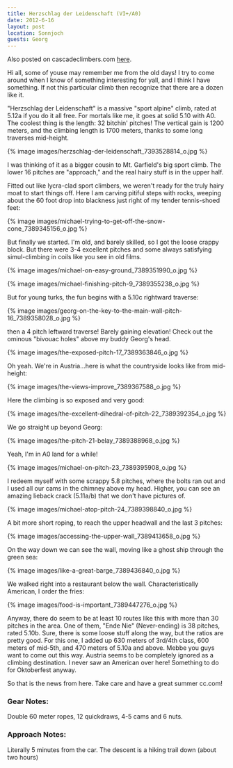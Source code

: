 ```yaml
---
title: Herzschlag der Leidenschaft (VI+/A0)
date: 2012-6-16
layout: post
location: Sonnjoch
guests: Georg
---
```


Also posted on cascadeclimbers.com [here](https://cascadeclimbers.com/forum/ubbthreads.php?ubb=showflat&Number=1072660).

Hi all, some of youse may remember me from the old days! I try to come around when I know of something interesting for yall, and I think I have something. If not this particular climb then recognize that there are a dozen like it.

"Herzschlag der Leidenschaft" is a massive "sport alpine" climb, rated at 5.12a if you do it all free. 
For mortals like me, it goes at solid 5.10 with A0. The coolest thing is the length: 32 bitchin' pitches! 
The vertical gain is 1200 meters, and the climbing length is 1700 meters, thanks to some long traverses
mid-height.

{% image images/herzschlag-der-leidenschaft_7393528814_o.jpg %}

I was thinking of it as a bigger cousin to Mt. Garfield's big sport climb. The lower 16 pitches 
are "approach," and the real hairy stuff is in the upper half. 

Fitted out like lycra-clad sport climbers, we weren't ready for the truly hairy moat to start things off. 
Here I am carving pitiful steps with rocks, weeping about the 60 foot drop into blackness just right of my
tender tennis-shoed feet:

{% image images/michael-trying-to-get-off-the-snow-cone_7389345156_o.jpg %}

But finally we started. I'm old, and barely skilled, so I got the loose crappy block. 
But there were 3-4 excellent pitches and some always satisfying simul-climbing in coils like you see in
old films.

{% image images/michael-on-easy-ground_7389351990_o.jpg %}

{% image images/michael-finishing-pitch-9_7389355238_o.jpg %}

But for young turks, the fun begins with a 5.10c rightward traverse:

{% image images/georg-on-the-key-to-the-main-wall-pitch-16_7389358028_o.jpg %}

then a 4 pitch leftward traverse! Barely gaining elevation! Check out the ominous "bivouac holes"
above my buddy Georg's head.

{% image images/the-exposed-pitch-17_7389363846_o.jpg %}

Oh yeah. We're in Austria...here is what the countryside looks like from mid-height:

{% image images/the-views-improve_7389367588_o.jpg %}

Here the climbing is so exposed and very good:

{% image images/the-excellent-dihedral-of-pitch-22_7389392354_o.jpg %}

We go straight up beyond Georg:

{% image images/the-pitch-21-belay_7389388968_o.jpg %}

Yeah, I'm in A0 land for a while!

{% image images/michael-on-pitch-23_7389395908_o.jpg %}

I redeem myself with some scrappy 5.8 pitches, where the bolts ran out and I used all our cams
in the chimney above my head. Higher, you can see an amazing lieback crack (5.11a/b) that we don't have 
pictures of.

{% image images/michael-atop-pitch-24_7389398840_o.jpg %}

A bit more short roping, to reach the upper headwall and the last 3 pitches:

{% image images/accessing-the-upper-wall_7389413658_o.jpg %}

On the way down we can see the wall, moving like a ghost ship through the green sea:

{% image images/like-a-great-barge_7389436840_o.jpg %}

We walked right into a restaurant below the wall. Characteristically American, I order the fries:

{% image images/food-is-important_7389447276_o.jpg %}

Anyway, there do seem to be at least 10 routes like this with more than 30 pitches in the area. One of them, 
"Ende Nie" (Never-ending) is 38 pitches, rated 5.10b. Sure, there is some loose stuff along the way, but
the ratios are pretty good. For this one, I added up 630 meters of 3rd/4th class, 600 meters of mid-5th,
and 470 meters of 5.10a and above. Mebbe you guys want to come out this way. Austria seems to be
completely ignored as a climbing destination. I never saw an American over here! Something to do for
Oktoberfest anyway.

So that is the news from here. Take care and have a great summer cc.com!

### Gear Notes:

Double 60 meter ropes, 12 quickdraws, 4-5 cams and 6 nuts.

### Approach Notes:

Literally 5 minutes from the car. The descent is a hiking trail down (about two hours)
